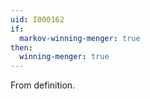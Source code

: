 ```yaml
---
uid: I000162
if:
  markov-winning-menger: true
then:
  winning-menger: true
---
```

From definition.

